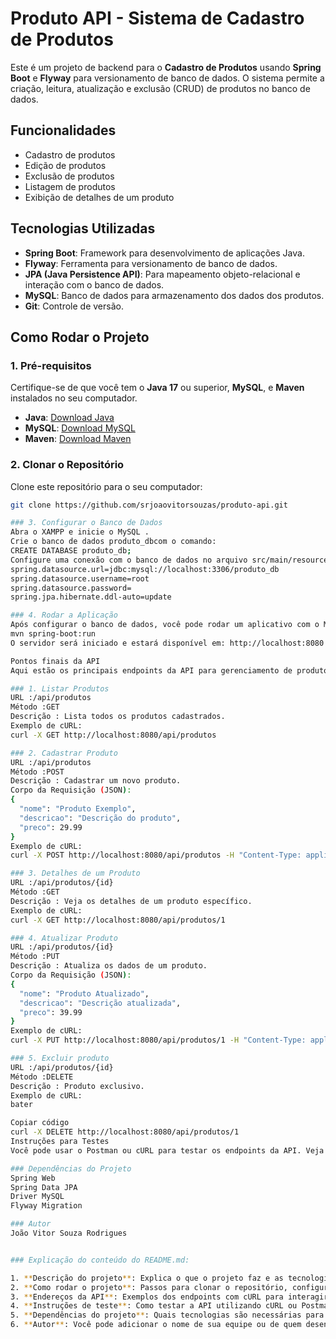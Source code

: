 # Produto API - Sistema de Cadastro de Produtos

Este é um projeto de backend para o **Cadastro de Produtos** usando **Spring Boot** e **Flyway** para versionamento de banco de dados. O sistema permite a criação, leitura, atualização e exclusão (CRUD) de produtos no banco de dados.

## Funcionalidades

- Cadastro de produtos
- Edição de produtos
- Exclusão de produtos
- Listagem de produtos
- Exibição de detalhes de um produto

## Tecnologias Utilizadas

- **Spring Boot**: Framework para desenvolvimento de aplicações Java.
- **Flyway**: Ferramenta para versionamento de banco de dados.
- **JPA (Java Persistence API)**: Para mapeamento objeto-relacional e interação com o banco de dados.
- **MySQL**: Banco de dados para armazenamento dos dados dos produtos.
- **Git**: Controle de versão.

## Como Rodar o Projeto

### 1. Pré-requisitos

Certifique-se de que você tem o **Java 17** ou superior, **MySQL**, e **Maven** instalados no seu computador.

- **Java**: [Download Java](https://www.oracle.com/java/technologies/javase-jdk17-downloads.html)
- **MySQL**: [Download MySQL](https://dev.mysql.com/downloads/installer/)
- **Maven**: [Download Maven](https://maven.apache.org/download.cgi)

### 2. Clonar o Repositório

Clone este repositório para o seu computador:

```bash
git clone https://github.com/srjoaovitorsouzas/produto-api.git

### 3. Configurar o Banco de Dados
Abra o XAMPP e inicie o MySQL .
Crie o banco de dados produto_dbcom o comando:
CREATE DATABASE produto_db;
Configure uma conexão com o banco de dados no arquivo src/main/resources/application.properties:
spring.datasource.url=jdbc:mysql://localhost:3306/produto_db
spring.datasource.username=root
spring.datasource.password=
spring.jpa.hibernate.ddl-auto=update

### 4. Rodar a Aplicação
Após configurar o banco de dados, você pode rodar um aplicativo com o Maven:
mvn spring-boot:run
O servidor será iniciado e estará disponível em: http://localhost:8080.

Pontos finais da API
Aqui estão os principais endpoints da API para gerenciamento de produtos:

### 1. Listar Produtos
URL :/api/produtos
Método :GET
Descrição : Lista todos os produtos cadastrados.
Exemplo de cURL:
curl -X GET http://localhost:8080/api/produtos

### 2. Cadastrar Produto
URL :/api/produtos
Método :POST
Descrição : Cadastrar um novo produto.
Corpo da Requisição (JSON):
{
  "nome": "Produto Exemplo",
  "descricao": "Descrição do produto",
  "preco": 29.99
}
Exemplo de cURL:
curl -X POST http://localhost:8080/api/produtos -H "Content-Type: application/json" -d '{"nome": "Produto Exemplo", "descricao": "Descrição do produto", "preco": 29.99}'

### 3. Detalhes de um Produto
URL :/api/produtos/{id}
Método :GET
Descrição : Veja os detalhes de um produto específico.
Exemplo de cURL:
curl -X GET http://localhost:8080/api/produtos/1

### 4. Atualizar Produto
URL :/api/produtos/{id}
Método :PUT
Descrição : Atualiza os dados de um produto.
Corpo da Requisição (JSON):
{
  "nome": "Produto Atualizado",
  "descricao": "Descrição atualizada",
  "preco": 39.99
}
Exemplo de cURL:
curl -X PUT http://localhost:8080/api/produtos/1 -H "Content-Type: application/json" -d '{"nome": "Produto Atualizado", "descricao": "Descrição atualizada", "preco": 39.99}'

### 5. Excluir produto
URL :/api/produtos/{id}
Método :DELETE
Descrição : Produto exclusivo.
Exemplo de cURL:
bater

Copiar código
curl -X DELETE http://localhost:8080/api/produtos/1
Instruções para Testes
Você pode usar o Postman ou cURL para testar os endpoints da API. Veja os exemplos de cURL acima para testar as funcionalidades diretamente no terminal.

### Dependências do Projeto
Spring Web
Spring Data JPA 
Driver MySQL 
Flyway Migration

### Autor
João Vitor Souza Rodrigues


### Explicação do conteúdo do README.md:

1. **Descrição do projeto**: Explica o que o projeto faz e as tecnologias utilizadas.
2. **Como rodar o projeto**: Passos para clonar o repositório, configurar o banco de dados e rodar o servidor.
3. **Endereços da API**: Exemplos dos endpoints com cURL para interagir com a API (GET, POST, PUT, DELETE).
4. **Instruções de teste**: Como testar a API utilizando cURL ou Postman.
5. **Dependências do projeto**: Quais tecnologias são necessárias para rodar o projeto.
6. **Autor**: Você pode adicionar o nome de sua equipe ou de quem desenvolveu o projeto.


